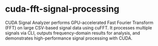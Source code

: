 # cuda-fft-signal-processing
CUDA Signal Analyzer performs GPU-accelerated Fast Fourier Transform (FFT) on large CSV-based signal data using cuFFT. It processes multiple signals via CLI, outputs frequency-domain results for analysis, and demonstrates high-performance signal processing with CUDA.
